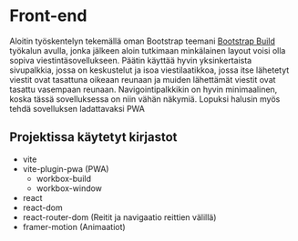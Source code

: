 # Front-end

Aloitin työskentelyn tekemällä oman Bootstrap teemani [Bootstrap Build](https://bootstrap.build/) työkalun avulla,
jonka jälkeen aloin tutkimaan minkälainen layout voisi olla sopiva viestintäsovellukseen.
Päätin käyttää hyvin yksinkertaista sivupalkkia, jossa on keskustelut ja isoa viestilaatikkoa,
jossa itse lähetetyt viestit ovat tasattuna oikeaan reunaan ja muiden lähettämät viestit ovat tasattu vasempaan reunaan.
Navigointipalkkikin on hyvin minimaalinen, koska tässä sovelluksessa on niin vähän näkymiä.
Lopuksi halusin myös tehdä sovelluksen ladattavaksi PWA

## Projektissa käytetyt kirjastot

-   vite
-   vite-plugin-pwa (PWA)
    -   workbox-build
    -   workbox-window
-   react
-   react-dom
-   react-router-dom (Reitit ja navigaatio reittien välillä)
-   framer-motion (Animaatiot)
